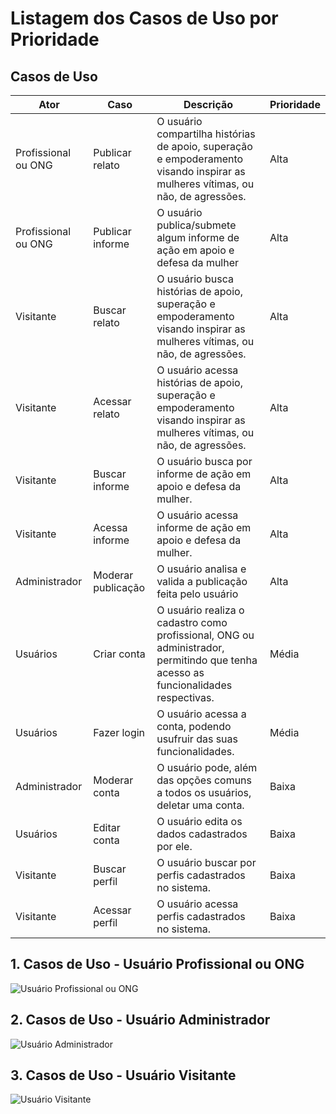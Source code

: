 # Listagem dos Casos de Uso por Prioridade

## Casos de Uso

| Ator | Caso | Descrição | Prioridade |
| --- | --- | --- | --- |
| Profissional ou ONG | Publicar relato | O usuário compartilha histórias de apoio, superação e empoderamento visando inspirar as mulheres vítimas, ou não, de agressões. | Alta |
| Profissional ou ONG | Publicar informe | O usuário publica/submete algum informe de ação em apoio e defesa da mulher | Alta |
| Visitante | Buscar relato | O usuário busca histórias de apoio, superação e empoderamento visando inspirar as mulheres vítimas, ou não, de agressões. | Alta |
| Visitante | Acessar relato | O usuário acessa histórias de apoio, superação e empoderamento visando inspirar as mulheres vítimas, ou não, de agressões. | Alta |
| Visitante | Buscar informe | O usuário busca por informe de ação em apoio e defesa da mulher. | Alta |
| Visitante | Acessa informe | O usuário acessa informe de ação em apoio e defesa da mulher. | Alta |
| Administrador | Moderar publicação | O usuário analisa e valida a publicação feita pelo usuário | Alta |
| Usuários | Criar conta | O usuário realiza o cadastro como profissional, ONG ou administrador, permitindo que tenha acesso as funcionalidades respectivas. | Média |
| Usuários | Fazer login | O usuário acessa a conta, podendo usufruir das suas funcionalidades. | Média |
| Administrador | Moderar conta | O usuário pode, além das opções comuns a todos os usuários, deletar uma conta. | Baixa |
| Usuários | Editar conta | O usuário edita os dados cadastrados por ele. | Baixa |
| Visitante | Buscar perfil | O usuário buscar por perfis cadastrados no sistema. | Baixa |
| Visitante | Acessar perfil | O usuário acessa perfis cadastrados no sistema. | Baixa |



## 1. Casos de Uso - Usuário Profissional ou ONG

![Usuário Profissional ou ONG](https://cdn.discordapp.com/attachments/1220527252379271171/1302079375185023117/Captura_de_tela_2024-11-01_221813.png?ex=6726cf6a&is=67257dea&hm=5d7212ba4378eb8b38d795fb0df8c42c9094b50374291961cc0175e22d30b819&)

## 2. Casos de Uso - Usuário Administrador

![Usuário Administrador](https://cdn.discordapp.com/attachments/1220527252379271171/1302079375621099574/Captura_de_tela_2024-11-01_221822.png?ex=6726cf6a&is=67257dea&hm=12a3f7a474585570283a9ba3b0b9f34b04ef8bf8af9c01607a6434a8f90ba0be&.PNG)

## 3. Casos de Uso - Usuário Visitante

![Usuário Visitante](https://cdn.discordapp.com/attachments/1220527252379271171/1302079374899679282/Captura_de_tela_2024-11-01_221804.png?ex=6726cf6a&is=67257dea&hm=02ee13198b171f41322a8d0142fa4225e216c18a4f36da1926978fe81fdd0353&)


